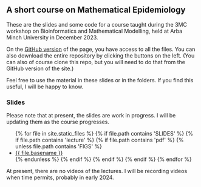 ## A short course on Mathematical Epidemiology

These are the slides and some code for a course taught during the 3MC workshop on Bioinformatics and Mathematical Modelling, held at Arba Minch University in December 2023.

On the [GitHub version](https://github.com/julien-arino/3MC-2023-12-Arba-Minch/) of the page, you have access to all the files. You can also download the entire repository by clicking the buttons on the left. (You can also of course clone this repo, but you will need to do that from the GitHub version of the site.)

Feel free to use the material in these slides or in the folders. If you find this useful, I will be happy to know.

### Slides

Please note that at present, the slides are work in progress. I will be updating them as the course progresses.

<ul>
{% for file in site.static_files %}
  {% if file.path contains 'SLIDES' %}
    {% if file.path contains 'lecture' %}
      {% if file.path contains 'pdf' %}
        {% unless file.path contains 'FIGS' %}
          <li><a href="https://julien-arino.github.io/3MC-2023-12-Arba-Minch/SLIDES/{{ file.basename }}.pdf">{{ file.basename }}</a></li>
        {% endunless %}
      {% endif %}
    {% endif %}
  {% endif %}
{% endfor %}
</ul>

At present, there are no videos of the lectures. I will be recording videos when time permits, probably in early 2024.